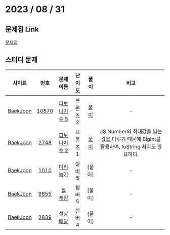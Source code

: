 # 2023 / 08 / 31

## 문제집 Link

[문제집](https://github.com/tony9402/baekjoon/tree/main/dynamic_programming_1)

## 스터디 문제

|                사이트                |                      번호                      |                       문제 이름                        | 난이도  |  풀이  | 비고 |
| :----------------------------------: | :--------------------------------------------: | :----------------------------------------------------: | :-----: | :----: | :--: |
| [BaekJoon](https://www.acmicpc.net/) | [10870](https://www.acmicpc.net/problem/10870) | [피보나치 수 5](https://www.acmicpc.net/problem/10870) | 브론즈2 | [풀이](../../../../BaekJoon/Solutions/10870_피보나치_수_5/) |  -   |
| [BaekJoon](https://www.acmicpc.net/) |  [2748](https://www.acmicpc.net/problem/2748)  | [피보나치 수 2](https://www.acmicpc.net/problem/2748)  | 브론즈1 | [풀이](../../../../BaekJoon/Solutions/2748_피보나치_수_2) |  JS Number의 최대값을 넘는 값을 다루기 때문에 BigInt를 활용하여, toString 처리도 필요하다.   |
| [BaekJoon](https://www.acmicpc.net/) |  [1010](https://www.acmicpc.net/problem/1010)  |   [다리 놓기](https://www.acmicpc.net/problem/1010)    |  실버5  | [풀이] |  -   |
| [BaekJoon](https://www.acmicpc.net/) |  [9655](https://www.acmicpc.net/problem/9655)  |    [돌 게임](https://www.acmicpc.net/problem/9655)     |  실버5  | [풀이] |  -   |
| [BaekJoon](https://www.acmicpc.net/) |  [2839](https://www.acmicpc.net/problem/2839)  |   [설탕 배달](https://www.acmicpc.net/problem/2839)    |  실버4  | [풀이] |  -   |
